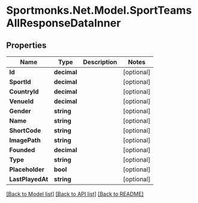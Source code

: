 # Sportmonks.Net.Model.SportTeamsAllResponseDataInner

## Properties

Name | Type | Description | Notes
------------ | ------------- | ------------- | -------------
**Id** | **decimal** |  | [optional] 
**SportId** | **decimal** |  | [optional] 
**CountryId** | **decimal** |  | [optional] 
**VenueId** | **decimal** |  | [optional] 
**Gender** | **string** |  | [optional] 
**Name** | **string** |  | [optional] 
**ShortCode** | **string** |  | [optional] 
**ImagePath** | **string** |  | [optional] 
**Founded** | **decimal** |  | [optional] 
**Type** | **string** |  | [optional] 
**Placeholder** | **bool** |  | [optional] 
**LastPlayedAt** | **string** |  | [optional] 

[[Back to Model list]](../README.md#documentation-for-models) [[Back to API list]](../README.md#documentation-for-api-endpoints) [[Back to README]](../README.md)

